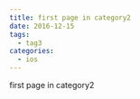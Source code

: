 ```yaml
---
title: first page in category2
date: 2016-12-15
tags:
  - tag3
categories:
  - ios
---
```


first page in category2
